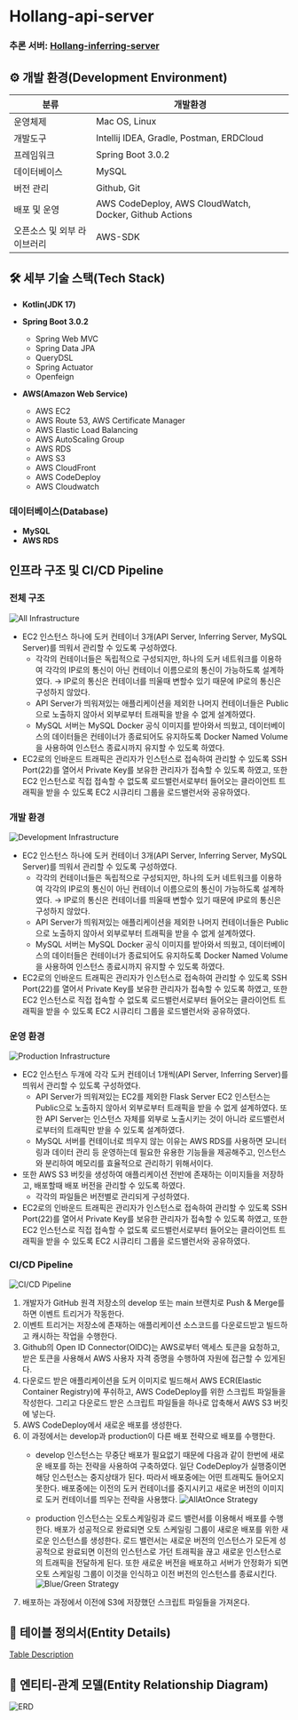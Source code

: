 # Hollang-api-server

### 추론 서버: [Hollang-inferring-server](https://github.com/swyg-goorm/inferring_server)

## ⚙️ 개발 환경(Development Environment)

| 분류 | 개발환경                                                   | 
|---|--------------------------------------------------------|
| 운영체제 | Mac OS, Linux                                          |
| 개발도구 | Intellij IDEA, Gradle, Postman, ERDCloud               |
| 프레임워크 | Spring Boot 3.0.2                                      |
| 데이터베이스 | MySQL                                                  |
| 버전 관리 | Github, Git                                            |
| 배포 및 운영 | AWS CodeDeploy, AWS CloudWatch, Docker, Github Actions |
| 오픈소스 및 외부 라이브러리 | AWS-SDK                                                |

## 🛠 세부 기술 스택(Tech Stack)

- **Kotlin(JDK 17)**
- **Spring Boot 3.0.2**
    - Spring Web MVC
    - Spring Data JPA
    - QueryDSL
    - Spring Actuator
    - Openfeign

- **AWS(Amazon Web Service)**
    - AWS EC2
    - AWS Route 53, AWS Certificate Manager
    - AWS Elastic Load Balancing
    - AWS AutoScaling Group
    - AWS RDS
    - AWS S3
    - AWS CloudFront
    - AWS CodeDeploy
    - AWS Cloudwatch

### 데이터베이스(Database)

- **MySQL**
- **AWS RDS**

## 인프라 구조 및 CI/CD Pipeline

### 전체 구조

![All Infrastructure](asset/images/infrastructure_all.png)

- EC2 인스턴스 하나에 도커 컨테이너 3개(API Server, Inferring Server, MySQL Server)를 띄워서 관리할 수 있도록 구성하였다.
  - 각각의 컨테이너들은 독립적으로 구성되지만, 하나의 도커 네트워크를 이용하여 각각의 IP로의 통신이 아닌 컨테이너 이름으로의 통신이 가능하도록 설계하였다. → IP로의 통신은 컨테이너를 띄울때 변할수 있기 때문에 IP로의 통신은 구성하지 않았다.
  - API Server가 띄워져있는 애플리케이션을 제외한 나머지 컨테이너들은 Public으로 노출하지 않아서 외부로부터 트래픽을 받을 수 없게 설계하였다.
  - MySQL 서버는 MySQL Docker 공식 이미지를 받아와서 띄웠고, 데이터베이스의 데이터들은 컨테이너가 종료되어도 유지하도록 Docker Named Volume을 사용하여 인스턴스 종료시까지 유지할 수 있도록 하였다.
- EC2로의 인바운드 트래픽은 관리자가 인스턴스로 접속하여 관리할 수 있도록 SSH Port(22)를 열어서 Private Key를 보유한 관리자가 접속할 수 있도록 하였고, 또한 EC2 인스턴스로 직접 접속할 수 없도록 로드밸런서로부터 들어오는 클라이언트 트래픽을 받을 수 있도록 EC2 시큐리티 그룹을 로드밸런서와 공유하였다.

### 개발 환경

![Development Infrastructure](asset/images/infrastructure_dev.png)

- EC2 인스턴스 하나에 도커 컨테이너 3개(API Server, Inferring Server, MySQL Server)를 띄워서 관리할 수 있도록 구성하였다.
  - 각각의 컨테이너들은 독립적으로 구성되지만, 하나의 도커 네트워크를 이용하여 각각의 IP로의 통신이 아닌 컨테이너 이름으로의 통신이 가능하도록 설계하였다. → IP로의 통신은 컨테이너를 띄울때 변할수 있기 때문에 IP로의 통신은 구성하지 않았다.
  - API Server가 띄워져있는 애플리케이션을 제외한 나머지 컨테이너들은 Public으로 노출하지 않아서 외부로부터 트래픽을 받을 수 없게 설계하였다.
  - MySQL 서버는 MySQL Docker 공식 이미지를 받아와서 띄웠고, 데이터베이스의 데이터들은 컨테이너가 종료되어도 유지하도록 Docker Named Volume을 사용하여 인스턴스 종료시까지 유지할 수 있도록 하였다.
- EC2로의 인바운드 트래픽은 관리자가 인스턴스로 접속하여 관리할 수 있도록 SSH Port(22)를 열어서 Private Key를 보유한 관리자가 접속할 수 있도록 하였고, 또한 EC2 인스턴스로 직접 접속할 수 없도록 로드밸런서로부터 들어오는 클라이언트 트래픽을 받을 수 있도록 EC2 시큐리티 그룹을 로드밸런서와 공유하였다.

### 운영 환경

![Production Infrastructure](asset/images/infrastructure_prod.png)

- EC2 인스턴스 두개에 각각 도커 컨테이너 1개씩(API Server, Inferring Server)를 띄워서 관리할 수 있도록 구성하였다.
  - API Server가 띄워져있는 EC2를 제외한 Flask Server EC2 인스턴스는 Public으로 노출하지 않아서 외부로부터 트래픽을 받을 수 없게 설계하였다. 또한 API Server는 인스턴스 자체를 외부로 노출시키는 것이 아니라 로드밸런서로부터의 트래픽만 받을 수 있도록 설계하였다.
  - MySQL 서버를 컨테이너로 띄우지 않는 이유는 AWS RDS를 사용하면 모니터링과 데이터 관리 등 운영하는데 필요한 유용한 기능들을 제공해주고, 인스턴스와 분리하여 메모리를 효율적으로 관리하기 위해서이다.
- 또한 AWS S3 버킷을 생성하여 애플리케이션 전반에 존재하는 이미지들을 저장하고, 배포할때 배포 버전을 관리할 수 있도록 하였다.
  - 각각의 파일들은 버전별로 관리되게 구성하였다.
- EC2로의 인바운드 트래픽은 관리자가 인스턴스로 접속하여 관리할 수 있도록 SSH Port(22)를 열어서 Private Key를 보유한 관리자가 접속할 수 있도록 하였고, 또한 EC2 인스턴스로 직접 접속할 수 없도록 로드밸런서로부터 들어오는 클라이언트 트래픽을 받을 수 있도록 EC2 시큐리티 그룹을 로드밸런서와 공유하였다.

### CI/CD Pipeline

![CI/CD Pipeline](asset/images/ci_cd_pipeline.png)

1. 개발자가 GitHub 원격 저장소의 develop 또는 main 브랜치로 Push & Merge를 하면 이벤트 트리거가 작동한다.
2. 이벤트 트리거는 저장소에 존재하는 애플리케이션 소스코드를 다운로드받고 빌드하고 캐시하는 작업을 수행한다.
3. Github의 Open ID Connector(OIDC)는 AWS로부터 액세스 토큰을 요청하고, 받은 토큰을 사용해서 AWS 사용자 자격 증명을 수행하여 자원에 접근할 수 있게된다.
4. 다운로드 받은 애플리케이션을 도커 이미지로 빌드해서 AWS ECR(Elastic Container Registry)에 푸쉬하고, AWS CodeDeploy를 위한 스크립트 파일들을 작성한다. 그리고 다운로드 받은 스크립트 파일들을 하나로 압축해서 AWS S3 버킷에 넣는다.
5. AWS CodeDeploy에서 새로운 배포를 생성한다.
6. 이 과정에서는 develop과 production이 다른 배포 전략으로 배포를 수행한다. 
   - develop 인스턴스는 무중단 배포가 필요없기 때문에 다음과 같이 한번에 새로운 배포를 하는 전략을 사용하여 구축하였다. 일단 CodeDeploy가 실행중이면 해당 인스턴스는 중지상태가 된다. 따라서 배포중에는 어떤 트래픽도 들어오지 못한다. 배포중에는 이전의 도커 컨테이너를 중지시키고 새로운 버전의 이미지로 도커 컨테이너를 띄우는 전략을 사용했다.
     ![AllAtOnce Strategy](asset/images/codedeploy_allatonce_strategy.png)

   - production 인스턴스는 오토스케일링과 로드 밸런서를 이용해서 배포를 수행한다. 배포가 성공적으로 완료되면 오토 스케일링 그룹이 새로운 배포를 위한 새로운 인스턴스를 생성한다. 로드 밸런서는 새로운 버전의 인스턴스가 모든게 성공적으로 완료되면 이전의 인스턴스로 가던 트래픽을 끊고 새로운 인스턴스로의 트래픽을 전달하게 된다. 또한 새로운 버전을 배포하고 서버가 안정화가 되면 오토 스케일링 그룹이 이것을 인식하고 이전 버전의 인스턴스를 종료시킨다.
     ![Blue/Green Strategy](asset/images/codedeploy_blue_green_strategy.png)
7. 배포하는 과정에서 이전에 S3에 저장했던 스크립트 파일들을 가져온다.

## 📝 테이블 정의서(Entity Details)

[Table Description](asset/images/Hollang_table_desc.pdf)

## 🔗 엔티티-관계 모델(Entity Relationship Diagram)

![ERD](asset/images/Hollang_ERD.png)
